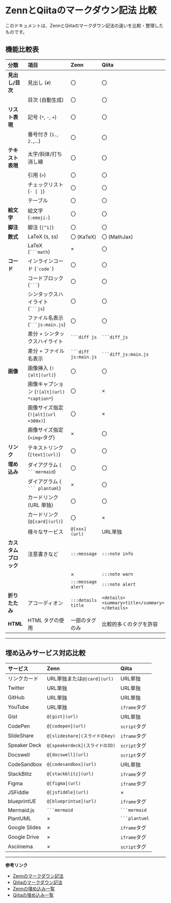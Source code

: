 # ZennとQiitaのマークダウン記法 比較

このドキュメントは、ZennとQiitaのマークダウン記法の違いを比較・整理したものです。

## 機能比較表

| 分類 | 項目 | Zenn | Qiita |
| :--- | :--- | :--- | :--- |
| **見出し/目次** | 見出し (`#`) | 〇 | 〇 |
| | 目次 (自動生成) | 〇 | 〇 |
| **リスト表現** | 記号 (`*`, `-`, `+`) | 〇 | 〇 |
| | 番号付き (`1.`, `2.`,...) | 〇 | 〇 |
| **テキスト表現** | 太字/斜体/打ち消し線 | 〇 | 〇 |
| | 引用 (`>`) | 〇 | 〇 |
| | チェックリスト (`- [ ]`) | 〇 | 〇 |
| | テーブル | 〇 | 〇 |
| **絵文字** | 絵文字 (`:emoji:`) | 〇 | 〇 |
| **脚注** | 脚注 (`[^1]`) | 〇 | 〇 |
| **数式** | LaTeX (`$`, `$$`) | 〇 (KaTeX) | 〇 (MathJax) |
| | LaTeX (` ```math `) | × | 〇 |
| **コード** | インラインコード (`` `code` ``) | 〇 | 〇 |
| | コードブロック (` ``` `) | 〇 | 〇 |
| | シンタックスハイライト (` ```js `) | 〇 | 〇 |
| | ファイル名表示 (` ```js:main.js `) | 〇 | 〇 |
| | 差分 + シンタックスハイライト | ` ```diff js ` | ` ```diff_js ` |
| | 差分 + ファイル名表示 | ` ```diff js:main.js ` | ` ```diff_js:main.js ` |
| **画像** | 画像挿入 (`![alt](url)`) | 〇 | 〇 |
| | 画像キャプション (`![alt](url)`<br>`*caption*`) | 〇 | × |
| | 画像サイズ指定 (`![alt](url =300x)`) | 〇 | × |
| | 画像サイズ指定 (`<img>`タグ) | × | 〇 |
| **リンク** | テキストリンク (`[text](url)`) | 〇 | 〇 |
| **埋め込み** | ダイアグラム (` ```mermaid`) | 〇 | 〇 |
| | ダイアグラム (` ``` plantuml`) | × | 〇 |
| | カードリンク (URL 単独) | 〇 | 〇 |
| | カードリンク (`@[card](url)`) | 〇 | × |
| | 様々なサービス | `@[xxx](url)` | URL単独 |
| **カスタムブロック** | 注意書きなど | `:::message` | `:::note info` |
| | | × | `:::note warn` |
| | | `:::message alert` | `:::note alert` |
| **折りたたみ** | アコーディオン | `:::details title` | `<details><summary>title</summary></details>` |
| **HTML** | HTML タグの使用 | 一部のタグのみ | 比較的多くのタグを許容 |

---

## 埋め込みサービス対応比較

| サービス | Zenn | Qiita |
| :--- | :--- | :--- |
| リンクカード | URL単独または`@[card](url)` | URL単独 |
| Twitter | URL単独 | URL単独 |
| GitHub | URL単独 | URL単独 |
| YouTube | URL単独 | `iframe`タグ |
| Gist | `@[gist](url)` | URL単独 |
| CodePen | `@[codepen](url)` | `script`タグ |
| SlideShare | `@[slideshare](スライドのkey)` | `iframe`タグ |
| Speaker Deck | `@[speakerdeck](スライドのID)` | `script`タグ |
| Docswell | `@[docswell](url)` | `script`タグ |
| CodeSandbox | `@[codesandbox](url)` | URL単独 |
| StackBlitz | `@[stackblitz](url)` | `iframe`タグ |
| Figma | `@[figma](url)` | `iframe`タグ |
| JSFiddle | `@[jsfiddle](url)` | × |
| blueprintUE | `@[blueprintue](url)` | `iframe`タグ |
| Mermaid.js | ` ```mermaid ` | ` ```mermaid ` |
| PlantUML | × | ` ```plantuml ` |
| Google Slides | × | `iframe`タグ |
| Google Drive | × | `iframe`タグ |
| Asciinema | × | `script`タグ |

---

**参考リンク**
- [Zennのマークダウン記法](https://zenn.dev/zenn/articles/markdown-guide)
- [Qiitaのマークダウン記法](https://qiita.com/Qiita/items/c686397e4a0f4f11683d)
- [Zennの埋め込み一覧](https://zenn.dev/zenn/articles/markdown-guide#%E3%82%B3%E3%83%B3%E3%83%86%E3%83%B3%E3%83%84%E3%81%AE%E5%9F%8B%E3%82%81%E8%BE%BC%E3%81%BF)
- [Qiitaの埋め込み一覧](https://qiita.com/Qiita/items/612e2e149b9f9451c144)